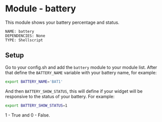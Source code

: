 # Module - battery

This module shows your battery percentage and status.

```
NAME: battery
DEPENDENCIES: None
TYPE: Shellscript
```

## Setup

Go to your config.sh and add the `battery` module to your module list.
After that define the `BATTERY_NAME` variable with your battery name, for example:

```bash
export BATTERY_NAME='BAT1'
```

And then `BATTERY_SHOW_STATUS`, this will define if your widget will be responsive to the status of your battery.
For example:

```bash
export BATTERY_SHOW_STATUS=1
```

1 - True and 0 - False.
